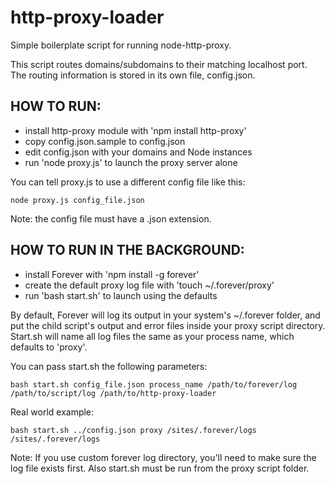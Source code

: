 http-proxy-loader
======================

Simple boilerplate script for running node-http-proxy.

This script routes domains/subdomains to their matching localhost port. The routing information is stored in its own file, config.json.

HOW TO RUN:
---

- install http-proxy module with 'npm install http-proxy'
- copy config.json.sample to config.json
- edit config.json with your domains and Node instances
- run 'node proxy.js' to launch the proxy server alone

You can tell proxy.js to use a different config file like this:

    node proxy.js config_file.json

Note: the config file must have a .json extension.

HOW TO RUN IN THE BACKGROUND:
---

- install Forever with 'npm install -g forever'
- create the default proxy log file with 'touch ~/.forever/proxy'
- run 'bash start.sh' to launch using the defaults

By default, Forever will log its output in your system's ~/.forever folder, and put the child script's output and error  files inside your proxy script directory. Start.sh will name all log files the same as your process name, which defaults to 'proxy'.

You can pass start.sh the following parameters:

    bash start.sh config_file.json process_name /path/to/forever/log /path/to/script/log /path/to/http-proxy-loader

Real world example:

    bash start.sh ../config.json proxy /sites/.forever/logs /sites/.forever/logs

Note: If you use custom forever log directory, you'll need to make sure the log file exists first. Also start.sh must be run from the proxy script folder.
